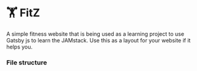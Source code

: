 # 🏋️ FitZ

A simple fitness website that is being used as a learning project to use Gatsby js to learn the JAMstack. Use this as a layout for your website if it helps you.

### File structure